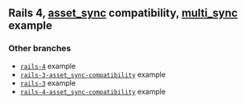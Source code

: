## Rails 4, [asset_sync](https://github.com/rumblelabs/asset_sync) compatibility, [multi_sync](https://github.com/karlfreeman/multi_sync) example

### Other branches
- [`rails-4`](/tree/rails-4) example
- [`rails-3-asset_sync-compatibility`](/tree/rails-4-asset_sync-compatibility) example
- [`rails-3`](/tree/rails-3) example
- [`rails-4-asset_sync-compatibility`](/tree/rails-4-asset_sync-compatibility) example
